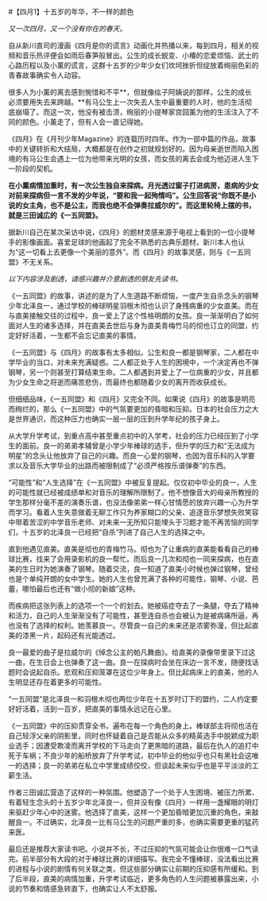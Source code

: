 #【四月1】十五岁的年华，不一样的颜色

*又一次四月，又一个没有你在的春天。*

自从新川直司的漫画《四月是你的谎言》动画化并热播以来，每到四月，相关的视频和音乐热评便会如雨后春笋般冒出。公生的成长蜕变、小椿的恋爱烦恼、武士的心路历程以及小薰的谎言，这群十五岁的少年少女们坎坷挫折但绽放着绚丽色彩的青春故事确实令人动容。

很多人为小薰的离去感到惋惜和不平**，但就像纮子阿姨说的那样，公生的成长必须要用失去来跨越。**有马公生上一次失去人生中最重要的人时，他的生活彻底崩塌了。而这一次，他没有被击溃，绚丽的小提琴家宫园薰为他的生活注入了不同的颜色。小薰走了，但有人会一直记得她。

《四月》在《月刊少年Magazine》的连载历时四年。作为一部中篇的作品，故事中的关键转折和大结局，大概都是在创作之初就规划好的。因为母亲逝世而陷入困境的有马公生会遇上一位为他带来光明的女孩，而女孩的离去会成为他迈进人生下一阶段的契机。

**在小薰病情加重时，有一次公生独自来探病。月光透过窗子打进病房，患病的少女对前来探病但一言不发的少年说，“要和我一起殉情吗”。公生回答说“你既不是小说的女主角，也不是公主，而我也绝不会弹奏拉威尔的”。而这里轮椅上摆的书，就是三田诚広的《一五同盟》。**

据新川自己在某次采访中说，《四月》的题材灵感来源于电视上看到的一位小提琴手的影像画面。喜爱足球的他画起了完全不熟悉的古典乐题材，新川本人也认为“这一切看上去更像一个美丽的意外”。而《四月》的故事灵感，则与《一五同盟》不无关系。

*以下内容涉及剧透，请感兴趣并介意剧透的朋友先读书。*

《一五同盟》的故事，讲述的是为了人生道路不断烦恼，一度产生自杀念头的钢琴少年北泽良一，通过学校的棒球明星羽根木彻也认识了身残病重的少女直美。而在与直美接触交往的过程中，良一爱上了这个性格明朗的女孩。良一渐渐明白了如何面对人生的诸多选择，并在直美去世后与身为直美青梅竹马的彻也订立的同盟，约定好好活着，一生都不会忘记直美的事情。

《一五同盟》与《四月》的故事有太多相似。公生和良一都是钢琴家，二人都在中学毕业的当口，对未来充满疑惑。二人都正处于人生的困境中，一个决定再也不弹钢琴，另一个则甚至打算结束生命。二人都遇到并爱上了一位病重的少女，并且都为少女生命之将逝而痛苦悲伤，而最终也都随着少女的离开而收获成长。

但细细品味，《一五同盟》和《四月》又完全不同。如果说《四月》的故事是明亮而绚烂的，那么《一五同盟》中的气氛要更加的昏暗和压抑。日本的社会压力之大是世界通识，而这种压力也确实一层一层的压到升学年纪的孩子身上。

从大学升学考试，到重点高中甚至重点初中的入学考，社会的压力已经压到了小学生的面前。良一的弟弟孝辅曾是小学少年棒球的选手，但升学的压力和“无法成为明星”的念头让他放弃了自己的兴趣。而良一心爱的钢琴，也因为音乐科的入学要求以及音乐大学毕业的出路而被限制成了“必须严格按乐谱弹奏”的东西。

“可能性”和“人生选择”在《一五同盟》中被反复提起。仅仅初中毕业的良一，人生的可能性就已经被成绩单和对音乐的理解所限制了。他不想像音大的母亲所教授的学生那样分毫不差的演奏乐谱，也没法像弟弟一样心甘情愿的放弃兴趣一心为升学而学习。看着人生失意做着无聊工作只为养家糊口的父亲、追逐音乐梦想失败笑容中带着苦涩的中学音乐老师、对未来一无所知只能埋头于习题才能不再苦恼的同学们，十五岁的北泽良一已经把“自杀”列进了自己人生的选择之中。

直到他遇见直美。直美是彻也的青梅竹马。彻也为了让重病的直美能看看自己的棒球比赛，找来了会用录影机的良一帮忙。而后良一几次和彻也一同来探病，也在直美的生日时为她演奏了钢琴。随着交流，良一知道了直美小时候也弹过钢琴，曾经也是个单纯开朗的女中学生。她的人生也曾充满了各种的可能性，钢琴、小说、芭蕾，哪怕最后也还有“做小彻的新娘”这种。

而疾病把这张列表上的选项一个一个的划去。她被癌症夺去了一条腿，夺去了精神和活力，自己的人生渐渐没有了可能性，甚至连自杀也会被认为是被病痛所逼，再也没有了选择的权利。她羡慕良一。尽管良一自己的未来还是浓雾弥漫，但比起直美的漆黑一片，起码还有光能透过。

良一最爱的曲子是拉威尔的《悼念公主的帕凡舞曲》。给直美的录像带里录下过这一曲，在生日会上也弹奏了这一曲。良一在探病时会坐在床边一言不发，随便找话题时会说起自杀。悲观和压抑笼罩在这位少年身上。但比起病床上的直美，他的人生明显还存在着更多的可能性。

“一五同盟”是北泽良一和羽根木彻也两位少年在十五岁时订下的盟约，二人约定要好好活着，活到一百岁，把直美的事情永远记在心里。

《一五同盟》中的压抑贯穿全书，遍布在每一个角色的身上。棒球部主将彻也活在自己轻浮父亲的阴影里，同时也怀疑着自己是否能从众多的精英选手中脱颖成为职业选手；因遭受欺凌而离开学校的下马走向了更黑暗的道路，最后在仇人的追打中死于车祸；不良少年的船桥放弃了升学考试，初中毕业的他似乎也只有黑社会这唯一的选择；良一的弟弟在私立中学里成绩佼佼，但谈起未来似乎也是平平淡淡的工薪生活。

作者三田诚広营造了这样的一种氛围。他塑造了一个处于人生困境、被压力所累、有着轻生念头的十五岁少年北泽良一，但并没有像《四月》一样用一盏耀眼的明灯来驱赶少年心中的迷雾。他选择了直美，这样一个更加昏暗更加沉重的角色，来敲醒良一。不过确实，北泽良一比有马公生的问题严重的多，也确实需要更重的猛药来医。

最后还是推荐大家读书吧。小说并不长，不过压抑的气氛可能会让你很难一口气读完。前半部分有大段的对于棒球比赛的详细描写。我完全不懂棒球，没法看出比赛的进程与小说的剧情有何关联之类，但这些部分确实让前期的压抑感有所缓和。到了后半段，直美的病情加重，升学考试临近，更多角色的人生问题被暴露出来，小说的节奏和情感急转直下，也确实让人不太舒服。

